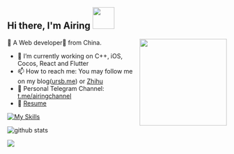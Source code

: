 <h2> Hi there, I'm Airing <img src="https://media.giphy.com/media/mGcNjsfWAjY5AEZNw6/giphy.gif" width="50"></h2>

<img align='right' src='https://user-images.githubusercontent.com/5713670/87202985-820dcb80-c2b6-11ea-9f56-7ec461c497c3.gif' width='200"'>

🐻 A Web developer🎯 from China.
- 🌱 I’m currently working on C++, iOS, Cocos, React and Flutter
- 📫 How to reach me: You may follow me on my blog([ursb.me](https://ursb.me)) or [Zhihu](https://www.zhihu.com/people/airing)
- 📢 Personal Telegram Channel: [t.me/airingchannel](https://t.me/airingchannel)
- 📝 [Resume](https://www.notion.so/airing/be45c0dc6fac408b9495d9e503ae8c90)
  
<!--
**Languages:**  

<code><img height="20" src="https://raw.githubusercontent.com/github/explore/80688e429a7d4ef2fca1e82350fe8e3517d3494d/topics/javascript/javascript.png"></code>
<code><img height="20" src="https://raw.githubusercontent.com/github/explore/80688e429a7d4ef2fca1e82350fe8e3517d3494d/topics/react/react.png"></code>
<code><img height="20" src="https://raw.githubusercontent.com/github/explore/80688e429a7d4ef2fca1e82350fe8e3517d3494d/topics/flutter/flutter.png"></code>
<code><img height="20" src="https://raw.githubusercontent.com/github/explore/80688e429a7d4ef2fca1e82350fe8e3517d3494d/topics/nodejs/nodejs.png"></code>

-->

[![My Skills](https://skillicons.dev/icons?i=cpp,ios,ts,js,flutter,dart,react,redux,cmake,swift)](https://ursb.me)

![github stats](https://github-readme-stats.vercel.app/api?username=airingursb&show_icons=true)

[![](https://img.shields.io/static/v1?label=Sponsor&message=%E2%9D%A4&logo=GitHub&color=%23fe8e86)](https://github.com/sponsors/airingursb)
